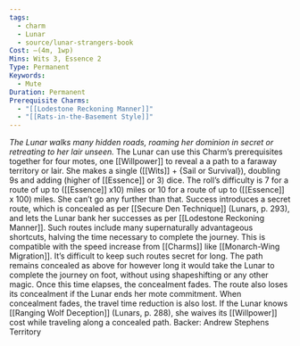 ```yaml
---
tags:
  - charm
  - Lunar
  - source/lunar-strangers-book
Cost: —(4m, 1wp)
Mins: Wits 3, Essence 2
Type: Permanent
Keywords:
  - Mute
Duration: Permanent
Prerequisite Charms:
  - "[[Lodestone Reckoning Manner]]"
  - "[[Rats-in-the-Basement Style]]"
---
```

*The Lunar walks many hidden roads, roaming her dominion in secret or retreating to her lair unseen.*
The Lunar can use this Charm’s prerequisites together for four motes, one [[Willpower]] to reveal a a path to a faraway territory or lair. She makes a single ([[Wits]] + {Sail or Survival}), doubling 9s and adding (higher of [[Essence]] or 3) dice. The roll’s difficulty is 7 for a route of up to ([[Essence]] x10) miles or 10 for a route of up to ([[Essence]] x 100) miles. She can’t go any further than that.
Success introduces a secret route, which is concealed as per [[Secure Den Technique]] (Lunars, p. 293), and lets the Lunar bank her successes as per [[Lodestone Reckoning Manner]]. Such routes include many supernaturally advantageous shortcuts, halving the time necessary to complete the journey. This is compatible with the speed increase from [[Charms]] like [[Monarch-Wing Migration]].
It’s difficult to keep such routes secret for long. The path remains concealed as above for however long it would take the Lunar to complete the journey on foot, without using shapeshifting or any other magic. Once this time elapses, the concealment fades. The route also loses its concealment if the Lunar ends her mote commitment. When concealment fades, the travel time reduction is also lost.
If the Lunar knows [[Ranging Wolf Deception]] (Lunars, p. 288), she waives its [[Willpower]] cost while traveling along a concealed path.
Backer: Andrew Stephens Territory